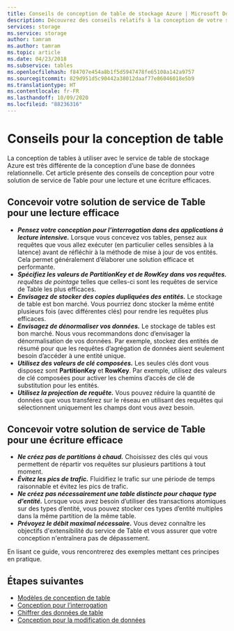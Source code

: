 ```yaml
---
title: Conseils de conception de table de stockage Azure | Microsoft Docs
description: Découvrez des conseils relatifs à la conception de votre service de table de stockage Azure pour prendre en charge les opérations de lecture et d’écriture de manière efficace.
services: storage
ms.service: storage
author: tamram
ms.author: tamram
ms.topic: article
ms.date: 04/23/2018
ms.subservice: tables
ms.openlocfilehash: f84707e454a8b1f5d5947478fe65108a142a9757
ms.sourcegitcommit: 829d951d5c90442a38012daaf77e86046018e5b9
ms.translationtype: HT
ms.contentlocale: fr-FR
ms.lasthandoff: 10/09/2020
ms.locfileid: "88236316"
---
```

# <a name="guidelines-for-table-design"></a>Conseils pour la conception de table

La conception de tables à utiliser avec le service de table de stockage Azure est très différente de la conception d’une base de données relationnelle. Cet article présente des conseils de conception pour votre solution de service de Table pour une lecture et une écriture efficaces.

## <a name="design-your-table-service-solution-to-be-read-efficient"></a>Concevoir votre solution de service de Table pour une lecture efficace

* ***Pensez votre conception pour l’interrogation dans des applications à lecture intensive.*** Lorsque vous concevez vos tables, pensez aux requêtes que vous allez exécuter (en particulier celles sensibles à la latence) avant de réfléchir à la méthode de mise à jour de vos entités. Cela permet généralement d’élaborer une solution efficace et performante.  
* ***Spécifiez les valeurs de PartitionKey et de RowKey dans vos requêtes.*** *requêtes de pointage* telles que celles-ci sont les requêtes de service de Table les plus efficaces.  
* ***Envisagez de stocker des copies dupliquées des entités.*** Le stockage de table est bon marché. Vous pourriez donc stocker la même entité plusieurs fois (avec différentes clés) pour rendre les requêtes plus efficaces.  
* ***Envisagez de dénormaliser vos données.*** Le stockage de tables est bon marché. Nous vous recommandons donc d’envisager la dénormalisation de vos données. Par exemple, stockez des entités de résumé pour que les requêtes d’agrégation de données aient seulement besoin d’accéder à une entité unique.  
* ***Utilisez des valeurs de clé composées.*** Les seules clés dont vous disposez sont **PartitionKey** et **RowKey**. Par exemple, utilisez des valeurs de clé composées pour activer les chemins d’accès de clé de substitution pour les entités.  
* ***Utilisez la projection de requête.*** Vous pouvez réduire la quantité de données que vous transférez sur le réseau en utilisant des requêtes qui sélectionnent uniquement les champs dont vous avez besoin.  

## <a name="design-your-table-service-solution-to-be-write-efficient"></a>Concevoir votre solution de service de Table pour une écriture efficace  

* ***Ne créez pas de partitions à chaud.*** Choisissez des clés qui vous permettent de répartir vos requêtes sur plusieurs partitions à tout moment.  
* ***Évitez les pics de trafic.*** Fluidifiez le trafic sur une période de temps raisonnable et évitez les pics de trafic.
* ***Ne créez pas nécessairement une table distincte pour chaque type d’entité.*** Lorsque vous avez besoin d’utiliser des transactions atomiques sur des types d’entité, vous pouvez stocker ces types d’entité multiples dans la même partition de la même table.
* ***Prévoyez le débit maximal nécessaire.*** Vous devez connaître les objectifs d'extensibilité du service de Table et vous assurer que votre conception n'entraînera pas de dépassement.  

En lisant ce guide, vous rencontrerez des exemples mettant ces principes en pratique. 

## <a name="next-steps"></a>Étapes suivantes

- [Modèles de conception de table](table-storage-design-patterns.md)
- [Conception pour l’interrogation](table-storage-design-for-query.md)
- [Chiffrer des données de table](table-storage-design-encrypt-data.md)
- [Conception pour la modification de données](table-storage-design-for-modification.md)
